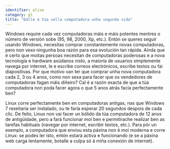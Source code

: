 ```yaml
---
identifier: alive
category: gl
title: "Dálle á túa vella computadora unha segunda vida"
---
```


Windows require cada vez computadoras máis e máis potentes mentres o número de versión sobe (95, 98, 2000, Xp, etc.). Entón se queres seguir usando Windows, necesitas comprar constantemente novas computadoras, pero non vexo ningunha boa razón para esa evolución tan rápida. Aínda que é certo que moitas persoas necesitan de computadoras poderosas e a nova tecnología e hardware axúdanos nisto, a maioría de usuarios simplemente navega por internet, le e escribe correos electrónicos, escribe textos ou fai diapositivas. Por que motivo van ter que comprar unha nova computadora cada 2, 3 ou 4 anos, como non sexa para facer que os vendedores de computadoras fagan máis diñeiro? Cal é a razón exacta de que a túa computadora non poda facer agora o que 5 anos atrás facía perfectamente ben?

Linux corre perfectamente ben en computadoras antigas, nas que Windows 7 rexeitaría ser instalado, ou te farí­a esperar 20 segundos despois de cada clic. De feito, Linux non vai facer un bólido da túa computadora de 12 anos de antigüidade, pero a fará funcionar moi ben e permitirache realizar ben as tarefas habituais (navegar por internet, escribir textos, etc.). Para pór un exemplo, a computadora que enviou esta páxina non é moi moderna e corre Linux: se podes ler isto, entón estará activa e funcionando (e se a páxina web carga lentamente, botalle a culpa só á miña conexión de internet).





